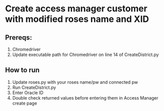 # Create access manager customer with modified roses name and XID

## Prereqs:
1. Chromedriver
2. Update executable path for Chromedriver on line 14 of CreateDistrict.py

## How to run

1. Update roses.py with your roses name/pw and connected pw
2. Run CreateDistrict.py
3. Enter Oracle ID
4. Double check returned values before entering them in Access Manager create page
